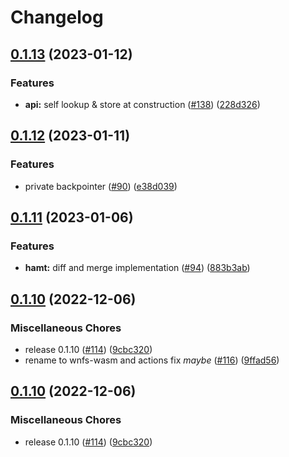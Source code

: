 # Changelog

## [0.1.13](https://github.com/wnfs-wg/rs-wnfs/compare/wnfs-v0.1.12...wnfs-v0.1.13) (2023-01-12)


### Features

* **api:** self lookup & store at construction ([#138](https://github.com/wnfs-wg/rs-wnfs/issues/138)) ([228d326](https://github.com/wnfs-wg/rs-wnfs/commit/228d326291926c7e4b593ef66ebb089ce220dacb))

## [0.1.12](https://github.com/wnfs-wg/rs-wnfs/compare/wnfs-v0.1.11...wnfs-v0.1.12) (2023-01-11)


### Features

* private backpointer ([#90](https://github.com/wnfs-wg/rs-wnfs/issues/90)) ([e38d039](https://github.com/wnfs-wg/rs-wnfs/commit/e38d039d3886f8590e00c7f87a530ca207f8a713))

## [0.1.11](https://github.com/wnfs-wg/rs-wnfs/compare/wnfs-v0.1.10...wnfs-v0.1.11) (2023-01-06)


### Features

* **hamt:** diff and merge implementation ([#94](https://github.com/wnfs-wg/rs-wnfs/issues/94)) ([883b3ab](https://github.com/wnfs-wg/rs-wnfs/commit/883b3ab7f9c0ec4c086e83afe7f0510c448f6bbb))

## [0.1.10](https://github.com/wnfs-wg/rs-wnfs/compare/wnfs-v0.1.9...wnfs-v0.1.10) (2022-12-06)


### Miscellaneous Chores

* release 0.1.10 ([#114](https://github.com/wnfs-wg/rs-wnfs/issues/114)) ([9cbc320](https://github.com/wnfs-wg/rs-wnfs/commit/9cbc32076d80a5b7d3138ea891180c689411123f))
* rename to wnfs-wasm and actions fix *maybe* ([#116](https://github.com/wnfs-wg/rs-wnfs/issues/116)) ([9ffad56](https://github.com/wnfs-wg/rs-wnfs/commit/9ffad56e6ab402c8636b13563a5bf516fb962037))

## [0.1.10](https://github.com/wnfs-wg/rs-wnfs/compare/wnfs-v0.1.9...wnfs-v0.1.10) (2022-12-06)


### Miscellaneous Chores

* release 0.1.10 ([#114](https://github.com/wnfs-wg/rs-wnfs/issues/114)) ([9cbc320](https://github.com/wnfs-wg/rs-wnfs/commit/9cbc32076d80a5b7d3138ea891180c689411123f))
